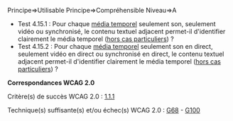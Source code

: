 Principe=>Utilisable
Principe=>Compréhensible
Niveau=>A

*   Test 4.15.1 : Pour chaque [média temporel](#mdia-temporel-type-son-vido-et-synchronis) seulement son, seulement vidéo ou synchronisé, le contenu textuel adjacent permet-il d'identifier clairement le média temporel ([hors cas particuliers](#critre-415 "Cas particuliers pour le critère 4.15")) ?
*   Test 4.15.2 : Pour chaque [média temporel](#mdia-temporel-type-son-vido-et-synchronis) seulement son en direct, seulement vidéo en direct ou synchronisé en direct, le contenu textuel adjacent permet-il d'identifier clairement le média temporel ([hors cas particuliers](#critre-415 "Cas particuliers pour le critère 4.15")) ?

**Correspondances WCAG 2.0**

Critère(s) de succès WCAG 2.0 : [1.1.1](http://www.w3.org/Translations/WCAG20-fr/#text-equiv-all)

Technique(s) suffisante(s) et/ou échec(s) WCAG 2.0 : [G68](http://www.w3.org/TR/WCAG-TECHS/G68.html) - [G100](http://www.w3.org/TR/WCAG-TECHS/G100.html)
